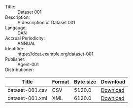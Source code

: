 <!DOCTYPE html lang="en">
<html lang="en" prefix="dct: http://purl.org/dc/terms/
              rdf: http://www.w3.org/1999/02/22-rdf-syntax-ns#
              dcat: http://www.w3.org/ns/dcat#
              foaf: http://xmlns.com/foaf/0.1/">
    <head>
        <title>basic-example1 in RDFa</title>
    </head>
 <body>
<!-- A DATASET --> 
<article about="https://dcat.example.org/dataset-001" typeof="dcat:Dataset">
    <dl>
      <dt>Title:</dt><dd property="dc:title">Dataset 001</dd>
      <dt>Description:</dt> <dd property="dc:description">A description of Dataset 001</dd>
      <dt>Langauge:</dt> <dd property="dc:language" resource="http://publications.europa.eu/resource/dataset/language/DAN">DAN</dd>
      <dt>Accrual Periodicity:</dt> <dd property="dcat:accrualPeriodicity" resource="http://publications.europa.eu/resource/authority/frequency/ANNUAL">ANNUAL</dd>	  
      <dt>Identifier:</dt> <dd property="dc:identifier" resource="https://dcat.example.org/dataset-001">https://dcat.example.org/dataset-001</dd>
      <dt>Publisher:</dt> <dd property="dc:publisher" resource="https://dcat.example.org/agent-001">Agent-001</dd>	  
      <dt class="field-label">Distributioner:</dt>
		<!-- DATASET DISTRIBUTIONS --> 	  
		<table class="table">
			<thead>
				<tr>
					<th>Title</th>
					<th>Format</th>
					<th>Byte size</th>
					<th>Download</th>
				</tr>
			</thead>
			<tr property="dcat:distribution" typeof="dcat:Distribution" resource="https://dcat.example.org/dataset-001.csv">
				<td property="dct:title">dataset-001.csv</td>
				<td property="dcat:format" resource="http://publications.europa.eu/resource/authority/file-type/csv">CSV</td>
				<td property="dcat:byteSize" content="5120.0" datatype="xsd:decimal">5120.0</td>
				<td>
					<a property="dcat:accessURL" class="btn btn-primary" href="https://dcat.example.org/dataset-001.csv">Download</a>
				</td>
			</tr>
			<tr property="dcat:distribution" typeof="dcat:Distribution" resource="https://dcat.example.org/dataset-001.xml">
				<td property="dct:title">dataset-001.xml</td>
				<td property="dcat:format" resource="http://publications.europa.eu/resource/authority/file-type/xml">XML</td>
				<td property="dcat:byteSize" content="6120.0" datatype="xsd:decimal">6120.0</td>
				<td>
					<a property="dcat:accessURL" class="btn btn-primary" href="https://dcat.example.org/dataset-001.xml">Download</a>
				</td>
			</tr>
		</table>
    </dl>
  </article>
  </body>
</html>
